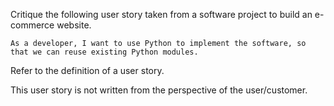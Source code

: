 <panel header="{{ icon_Q_A }} What's wrong with this user story?">

Critique the following user story taken from a software project to build an e-commerce website.

`As a developer, I want to use Python to implement the software, so that we can reuse existing Python modules.`

<panel type="seamless" header="Hint" minimized>

Refer to the definition of a user story.

<include src="../../../common/definitions.md#def-user-story" inline/>

</panel>
<panel type="seamless" header="{{ icon_A }} Answer" minimized>

This user story is not written from the perspective of the user/customer.

</panel>
</panel>
